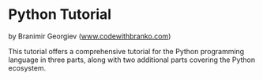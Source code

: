 # Python Tutorial

by Branimir Georgiev (www.codewithbranko.com)

This tutorial offers a comprehensive tutorial for the Python programming
language in three parts, along with two additional parts covering the Python 
ecosystem.

